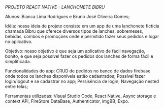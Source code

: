 *PROJETO REACT NATIVE - LANCHONETE BIBRU*

Alunos: Bianca Lima Rodrigues e Bruno José Oliveira Gomes; 

Idéia: nossa ideia de projeto consiste em um app de uma lanchonete fictícia chamada Bibru que oferece diversos tipos de lanches, sobremeses, bebidas, combos e promoções onde é permitido fazer seus pedidos e logar no aplicativo.

Objetivo: nosso objetivo é que seja um aplicativo de fácil navegação, bonito, e que seja possível fazer os pedidos dos lanches de forma fácil e simplificada.

Funcionalidades do app: CRUD de pedidos no banco de dados firebase onde todos os lanches disponíveis estão cadastrados; Possível fazer login/logout e se cadastrar no app; Persisência de login; Navegação nested entre telas; 

Ferramentas utilizadas: Visual Studio Code, React Native, Async storage e context API, FireStore DataBase, Authenticator, imgBB, Expo.



